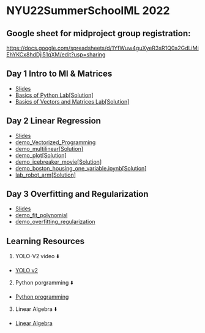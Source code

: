 # NYU22SummerSchoolML 2022

## Google sheet for midproject group registration: 
https://docs.google.com/spreadsheets/d/1YfWuw4guXyeR3sR1Q0a2GdLiMiEhYKCx8hdDji51qXM/edit?usp=sharing

## Day 1 Intro to Ml & Matrices
- [Slides](https://github.com/xchen793/NYU22SummerSchoolML/blob/main/Day1/Day%20One.pdf)
- [Basics of Python Lab](https://github.com/xchen793/NYU22SummerSchoolML/blob/main/Day1/demo_python_basics.ipynb)[[Solution]](https://github.com/xchen793/NYU22SummerSchoolML/blob/main/Day1/demo_python_basics_with_solution.ipynb)
- [Basics of Vectors and Matrices Lab](https://github.com/xchen793/NYU22SummerSchoolML/blob/main/Day1/demo_vectors_matrices.ipynb)[[Solution]](https://github.com/xchen793/NYU22SummerSchoolML/blob/main/Day1/demo_vectors_matrices_solution.ipynb)

## Day 2 Linear Regression
- [Slides](https://github.com/xchen793/NYU22SummerSchoolML/blob/main/Day2/Day%202%20Linear%20Regression.pdf)
- [demo_Vectorized_Programming](https://github.com/xchen793/NYU22SummerSchoolML/blob/main/Day2/vectorize_programming.ipynb)
- [demo_multilinear](https://github.com/xchen793/NYU22SummerSchoolML/blob/main/Day2/demo_multilinear.ipynb)[[Solution]](https://github.com/xchen793/NYU22SummerSchoolML/blob/main/Day2/demo_multilinear_sol.ipynb)
- [demo_plot](https://github.com/xchen793/NYU22SummerSchoolML/blob/main/Day2/demo_plot.ipynb)[[Solution]](https://github.com/xchen793/NYU22SummerSchoolML/blob/main/Day2/demo_plot_with_solution.ipynb)
- [demo_icebreaker_movie](https://github.com/xchen793/NYU22SummerSchoolML/blob/main/Day2/icebreaker_movie.ipynb)[[Solution]](https://github.com/xchen793/NYU22SummerSchoolML/blob/main/Day2/icebreaker_movie_solution.ipynb)
- [demo_boston_housing_one_variable.ipynb](https://github.com/xchen793/NYU22SummerSchoolML/blob/main/Day2/demo_boston_housing_one_variable.ipynb)[[Solution]](https://github.com/xchen793/NYU22SummerSchoolML/blob/main/Day2/demo_boston_housing_one_variable_sol.ipynb)
- [lab_robot_arm](https://github.com/xchen793/NYU22SummerSchoolML/blob/main/Day2/lab_robot_arm.ipynb)[[Solution]](https://github.com/xchen793/NYU22SummerSchoolML/blob/main/Day2/lab_robot_arm_with_solution.ipynb)

## Day 3 Overfitting and Regularization
- [Slides](https://github.com/xchen793/NYU22SummerSchoolML/blob/main/Day3/Day_3__Overfitting_and_Regularization.pdf)
- [demo_fit_polynomial](https://github.com/xchen793/NYU22SummerSchoolML/blob/main/Day3/demo_fit_polynomial.ipynb)
- [demo_overfitting_regularization](https://github.com/xchen793/NYU22SummerSchoolML/blob/main/Day3/demo_overfitting_regularization.ipynb)

## Learning Resources
1. YOLO-V2 video ⬇️
- [YOLO v2](https://www.youtube.com/watch?v=VOC3huqHrss)
2. Python porgramming ⬇️
- [Python programming](https://www.youtube.com/playlist?list=PL-osiE80TeTskrapNbzXhwoFUiLCjGgY7)
3. Linear Algebra ⬇️
- [Linear Algebra](https://www.youtube.com/playlist?list=PLZHQObOWTQDPD3MizzM2xVFitgF8hE_ab)

